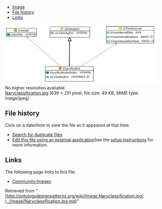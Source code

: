 * [Image](../Image/Naryclassification.jpg.md#file)
* [File history](../Image/Naryclassification.jpg.md#filehistory)
* [Links](../Image/Naryclassification.jpg.md#filelinks)

[![Image:Naryclassification.jpg](../images/2/2b/Naryclassification.jpg)](../images/2/2b/Naryclassification.jpg)  
No higher resolution available.  
[Naryclassification.jpg](../images/2/2b/Naryclassification.jpg)‎ (639 × 251 pixel, file size: 49 KB, MIME type: image/jpeg)

## File history

Click on a date/time to view the file as it appeared at that time.



  
* [Search for duplicate files](http://ontologydesignpatterns.org/wiki/Special:FileDuplicateSearch/Naryclassification.jpg "Special:FileDuplicateSearch/Naryclassification.jpg")
* [Edit this file using an external application](http://ontologydesignpatterns.org/wiki/index.php?title=Image:Naryclassification.jpg&action=edit&externaledit=true&mode=file "Image:Naryclassification.jpg")See the [setup instructions](http://www.mediawiki.org/wiki/Manual:External_editors "http://www.mediawiki.org/wiki/Manual:External_editors") for more information.

## Links



The following page links to this file:


* [Community:Images](../Community/Images.md "Community:Images")


Retrieved from "[http://ontologydesignpatterns.org/wiki/Image:Naryclassification.jpg](../Image/Naryclassification.jpg.md)"